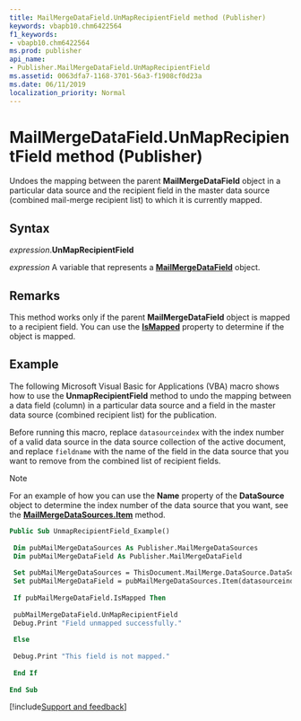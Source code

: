 ```yaml
---
title: MailMergeDataField.UnMapRecipientField method (Publisher)
keywords: vbapb10.chm6422564
f1_keywords:
- vbapb10.chm6422564
ms.prod: publisher
api_name:
- Publisher.MailMergeDataField.UnMapRecipientField
ms.assetid: 0063dfa7-1168-3701-56a3-f1908cf0d23a
ms.date: 06/11/2019
localization_priority: Normal
---
```



# MailMergeDataField.UnMapRecipientField method (Publisher)

Undoes the mapping between the parent **MailMergeDataField** object in a particular data source and the recipient field in the master data source (combined mail-merge recipient list) to which it is currently mapped.


## Syntax

_expression_.**UnMapRecipientField**

_expression_ A variable that represents a **[MailMergeDataField](Publisher.MailMergeDataField.md)** object.


## Remarks

This method works only if the parent **MailMergeDataField** object is mapped to a recipient field. You can use the **[IsMapped](Publisher.MailMergeDataField.IsMapped.md)** property to determine if the object is mapped.


## Example

The following Microsoft Visual Basic for Applications (VBA) macro shows how to use the **UnmapRecipientField** method to undo the mapping between a data field (column) in a particular data source and a field in the master data source (combined recipient list) for the publication.

Before running this macro, replace `datasourceindex` with the index number of a valid data source in the data source collection of the active document, and replace `fieldname` with the name of the field in the data source that you want to remove from the combined list of recipient fields.

> [!NOTE] 
> For an example of how you can use the **Name** property of the **DataSource** object to determine the index number of the data source that you want, see the **[MailMergeDataSources.Item](Publisher.MailMergeDataSources.Item.md)** method.

```vb
Public Sub UnmapRecipientField_Example() 
 
 Dim pubMailMergeDataSources As Publisher.MailMergeDataSources 
 Dim pubMailMergeDataField As Publisher.MailMergeDataField 
 
 Set pubMailMergeDataSources = ThisDocument.MailMerge.DataSource.DataSources 
 Set pubMailMergeDataField = pubMailMergeDataSources.Item(datasourceindex).DataFields.Item("fieldname") 
 
 If pubMailMergeDataField.IsMapped Then 
 
 pubMailMergeDataField.UnMapRecipientField 
 Debug.Print "Field unmapped successfully." 
 
 Else 
 
 Debug.Print "This field is not mapped." 
 
 End If 
 
End Sub
```

[!include[Support and feedback](~/includes/feedback-boilerplate.md)]